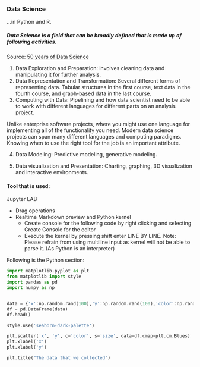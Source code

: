 ### Data Science


  ...in Python and R.

##### Data Science is a field that can be broadly defined that is made up of following activities.
Source: [50 years of Data Science](http://courses.csail.mit.edu/18.337/2015/docs/50YearsDataScience.pdf)

1. Data Exploration and Preparation: involves cleaning data and manipulating it for further analysis.
2. Data Representation and Transformation: Several different forms of representing data. Tabular structures in the first course, text data in the fourth course, and graph-based data in the last course.
3. Computing with Data: Pipelining and how data scientist need to be able to work with different languages for
different parts on an analysis project.

Unlike enterprise software projects, where you might use one language for
implementing all of the functionality you need.
Modern data science projects can span many different languages and
computing paradigms.
Knowing when to use the right tool for the job is an important attribute. 

4. Data Modeling: Predictive modeling, generative modeling.

5. Data visualization and Presentation: Charting, graphing, 3D visualization and interactive environments.


#### Tool that is used:

 Jupyter LAB
 
 - Drag operations
 - Realtime Markdown preview and Python kernel
     - Create console for the following code by right clicking and selecting Create Console for the editor
     - Execute the kernel by pressing shift enter LINE BY LINE. Note: Please refrain from using multiline input as kernel will not be able to parse it. (As Python is an interpreter)
     
 
 Following is the Python section:
 
 ```python
import matplotlib.pyplot as plt
from matplotlib import style
import pandas as pd
import numpy as np


data = {'x':np.random.rand(100),'y':np.random.rand(100),'color':np.random.rand(100),'size': 100.0*np.random.rand(100)}
df = pd.DataFrame(data)
df.head()
```
```python
style.use('seaborn-dark-palette')

plt.scatter('x', 'y', c='color', s='size', data=df,cmap=plt.cm.Blues)
plt.xlabel('x')
plt.xlabel('y')

plt.title("The data that we collected")
 ```